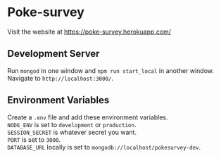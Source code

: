 # Poke-survey

Visit the website at https://poke-survey.herokuapp.com/

## Development Server

Run `mongod` in one window and `npm run start_local` in another window.  
Navigate to `http://localhost:3000/`.

## Environment Variables

Create a `.env` file and add these environment variables.  
`NODE_ENV` is set to `development` or `production`.  
`SESSION_SECRET` is whatever secret you want.  
`PORT` is set to `3000`.  
`DATABASE_URL` locally is set to `mongodb://localhost/pokesurvey-dev`.